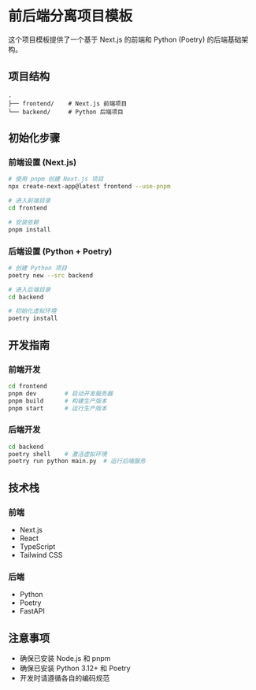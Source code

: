 # 前后端分离项目模板

这个项目模板提供了一个基于 Next.js 的前端和 Python (Poetry) 的后端基础架构。

## 项目结构

```
.
├── frontend/    # Next.js 前端项目
└── backend/     # Python 后端项目
```

## 初始化步骤

### 前端设置 (Next.js)

```bash
# 使用 pnpm 创建 Next.js 项目
npx create-next-app@latest frontend --use-pnpm

# 进入前端目录
cd frontend

# 安装依赖
pnpm install
```

### 后端设置 (Python + Poetry)

```bash
# 创建 Python 项目
poetry new --src backend

# 进入后端目录
cd backend

# 初始化虚拟环境
poetry install
```

## 开发指南

### 前端开发

```bash
cd frontend
pnpm dev        # 启动开发服务器
pnpm build      # 构建生产版本
pnpm start      # 运行生产版本
```

### 后端开发

```bash
cd backend
poetry shell    # 激活虚拟环境
poetry run python main.py  # 运行后端服务
```

## 技术栈

### 前端

- Next.js
- React
- TypeScript
- Tailwind CSS

### 后端

- Python
- Poetry
- FastAPI

## 注意事项

- 确保已安装 Node.js 和 pnpm
- 确保已安装 Python 3.12+ 和 Poetry
- 开发时请遵循各自的编码规范
